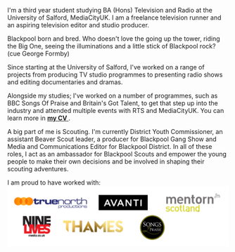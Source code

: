 I'm a third year student studying BA (Hons) Television and Radio at the University of Salford, MediaCityUK. I am a freelance television runner and an aspiring television editor and studio producer.

Blackpool born and bred. Who doesn't love the going up the tower, riding the Big One, seeing the illuminations and a little stick of Blackpool rock? (cue George Formby)

Since starting at the University of Salford, I've worked on a range of projects from producing TV studio programmes to presenting radio shows and editing documentaries and dramas.

Alongside my studies; I've worked on a number of programmes, such as BBC Songs Of Praise and Britain's Got Talent, to get that step up into the industry and attended multiple events with RTS and MediaCityUK. You can learn more in <a href="/images/cv.pdf"> <strong> my CV </strong> </a>.

A big part of me is Scouting. I'm currently District Youth Commissioner, an assistant Beaver Scout leader, a producer for Blackpool Gang Show and Media and Communications Editor for Blackpool District. In all of these roles, I act as an ambassador for Blackpool Scouts and empower the young people to make their own decisions and be involved in shaping their scouting adventures.

I am proud to have worked with:
<br>
<img src="/images/logocredits.png">
